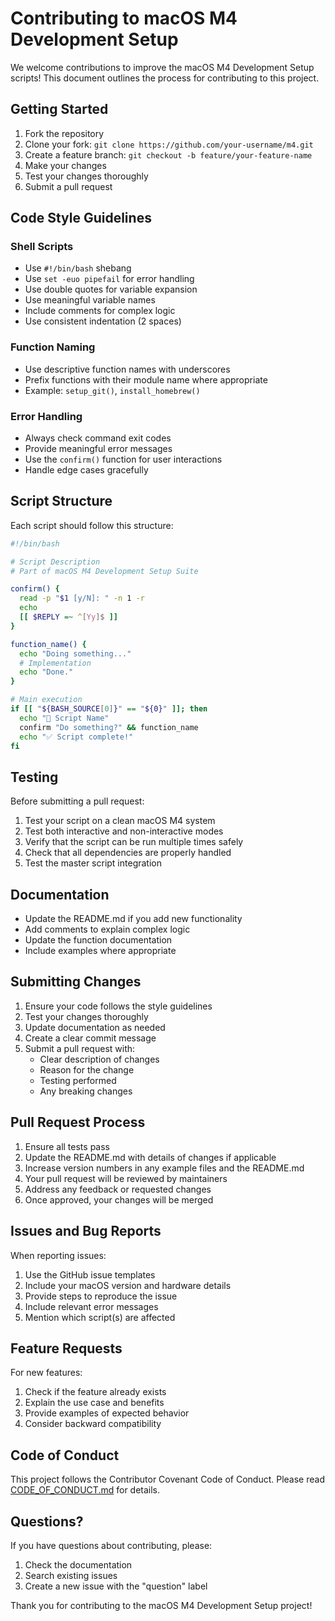 # Contributing to macOS M4 Development Setup

We welcome contributions to improve the macOS M4 Development Setup scripts! This document outlines the process for contributing to this project.

## Getting Started

1. Fork the repository
2. Clone your fork: `git clone https://github.com/your-username/m4.git`
3. Create a feature branch: `git checkout -b feature/your-feature-name`
4. Make your changes
5. Test your changes thoroughly
6. Submit a pull request

## Code Style Guidelines

### Shell Scripts
- Use `#!/bin/bash` shebang
- Use `set -euo pipefail` for error handling
- Use double quotes for variable expansion
- Use meaningful variable names
- Include comments for complex logic
- Use consistent indentation (2 spaces)

### Function Naming
- Use descriptive function names with underscores
- Prefix functions with their module name where appropriate
- Example: `setup_git()`, `install_homebrew()`

### Error Handling
- Always check command exit codes
- Provide meaningful error messages
- Use the `confirm()` function for user interactions
- Handle edge cases gracefully

## Script Structure

Each script should follow this structure:

```bash
#!/bin/bash

# Script Description
# Part of macOS M4 Development Setup Suite

confirm() {
  read -p "$1 [y/N]: " -n 1 -r
  echo
  [[ $REPLY =~ ^[Yy]$ ]]
}

function_name() {
  echo "Doing something..."
  # Implementation
  echo "Done."
}

# Main execution
if [[ "${BASH_SOURCE[0]}" == "${0}" ]]; then
  echo "🔧 Script Name"
  confirm "Do something?" && function_name
  echo "✅ Script complete!"
fi
```

## Testing

Before submitting a pull request:

1. Test your script on a clean macOS M4 system
2. Test both interactive and non-interactive modes
3. Verify that the script can be run multiple times safely
4. Check that all dependencies are properly handled
5. Test the master script integration

## Documentation

- Update the README.md if you add new functionality
- Add comments to explain complex logic
- Update the function documentation
- Include examples where appropriate

## Submitting Changes

1. Ensure your code follows the style guidelines
2. Test your changes thoroughly
3. Update documentation as needed
4. Create a clear commit message
5. Submit a pull request with:
   - Clear description of changes
   - Reason for the change
   - Testing performed
   - Any breaking changes

## Pull Request Process

1. Ensure all tests pass
2. Update the README.md with details of changes if applicable
3. Increase version numbers in any example files and the README.md
4. Your pull request will be reviewed by maintainers
5. Address any feedback or requested changes
6. Once approved, your changes will be merged

## Issues and Bug Reports

When reporting issues:

1. Use the GitHub issue templates
2. Include your macOS version and hardware details
3. Provide steps to reproduce the issue
4. Include relevant error messages
5. Mention which script(s) are affected

## Feature Requests

For new features:

1. Check if the feature already exists
2. Explain the use case and benefits
3. Provide examples of expected behavior
4. Consider backward compatibility

## Code of Conduct

This project follows the Contributor Covenant Code of Conduct. Please read [CODE_OF_CONDUCT.md](CODE_OF_CONDUCT.md) for details.

## Questions?

If you have questions about contributing, please:

1. Check the documentation
2. Search existing issues
3. Create a new issue with the "question" label

Thank you for contributing to the macOS M4 Development Setup project!
